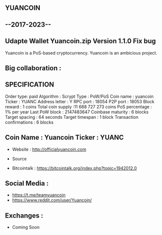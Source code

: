 
YUANCOIN
--------
--2017-2023--
--------
Udapte Wallet Yuancoin.zip
Version 1.1.0
Fix bug
--------

Yuancoin is a PoS-based cryptocurrency.
Yuancoin is an ambicious project.

Big collaboration :
-

SPECIFICATION
----------------
Order type: paid
Algorithm : Scrypt
Type : PoW/PoS
Coin name : yuancoin
Ticker : YUANC
Address letter : Y
RPC port : 18054
P2P port : 18053
Block reward : 1 coins
Total coin supply :11 688 727 273 coins
PoS percentage : 1% per year
Last PoW block : 2147483647
Coinbase maturity : 6 blocks
Target spacing : 64 seconds
Target timespan : 1 block
Transaction confirmations : 6 blocks

Coin Name : Yuancoin
Ticker : YUANC
-------------------

- Website : http://officialyuancoin.com

- Source
- Bitcointalk : https://bitcointalk.org/index.php?topic=1942012.0

Social Media : 
----------------
- https://t.me/teamyuancoin
- https://www.reddit.com/user/Yuancoin/

Exchanges : 
----------------
- Coming Soon
 
